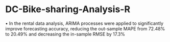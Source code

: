 # DC-Bike-sharing-Analysis-R



•	In the rental data analysis, ARIMA processes were applied to significantly improve forecasting accuracy, reducing the out-sample MAPE from 72.48% to 20.49% and decreasing the in-sample RMSE by 17.3%
